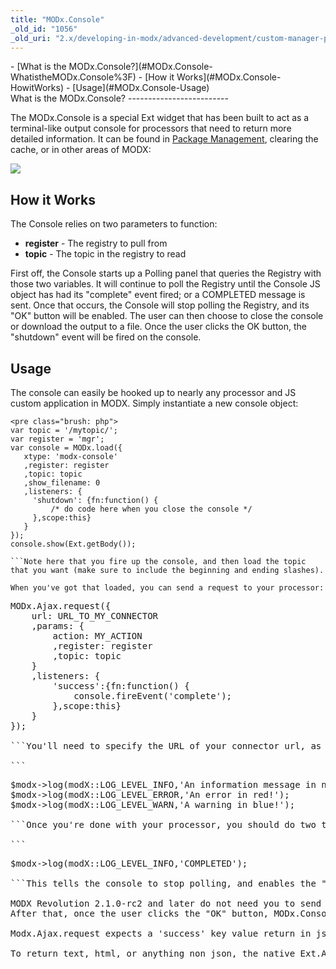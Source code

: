 ```yaml
---
title: "MODx.Console"
_old_id: "1056"
_old_uri: "2.x/developing-in-modx/advanced-development/custom-manager-pages/modext/modx.console"
---
```


<div>- [What is the MODx.Console?](#MODx.Console-WhatistheMODx.Console%3F)
- [How it Works](#MODx.Console-HowitWorks)
- [Usage](#MODx.Console-Usage)

</div>What is the MODx.Console?
-------------------------

The MODx.Console is a special Ext widget that has been built to act as a terminal-like output console for processors that need to return more detailed information. It can be found in [Package Management](/revolution/2.x/developing-in-modx/advanced-development/package-management "Package Management"), clearing the cache, or in other areas of MODX:

![](/download/attachments/34636260/modx-console.png?version=1&modificationDate=1302185248000)

How it Works
------------

The Console relies on two parameters to function:

- **register** - The registry to pull from
- **topic** - The topic in the registry to read

First off, the Console starts up a Polling panel that queries the Registry with those two variables. It will continue to poll the Registry until the Console JS object has had its "complete" event fired; or a COMPLETED message is sent. Once that occurs, the Console will stop polling the Registry, and its "OK" button will be enabled. The user can then choose to close the console or download the output to a file. Once the user clicks the OK button, the "shutdown" event will be fired on the console.

Usage
-----

The console can easily be hooked up to nearly any processor and JS custom application in MODX. Simply instantiate a new console object:

```
<pre class="brush: php">
var topic = '/mytopic/';
var register = 'mgr';
var console = MODx.load({
   xtype: 'modx-console'
   ,register: register
   ,topic: topic
   ,show_filename: 0
   ,listeners: {
     'shutdown': {fn:function() {
         /* do code here when you close the console */
     },scope:this}
   }
});
console.show(Ext.getBody());

```Note here that you fire up the console, and then load the topic that you want (make sure to include the beginning and ending slashes).

When you've got that loaded, you can send a request to your processor:

```
<pre class="brush: php">
MODx.Ajax.request({
    url: URL_TO_MY_CONNECTOR
    ,params: {
        action: MY_ACTION
        ,register: register
        ,topic: topic
    }
    ,listeners: {
        'success':{fn:function() {
            console.fireEvent('complete');
        },scope:this}
    }
});

```You'll need to specify the URL of your connector url, as well as the action you want to load (the processor). In your processor, you can output to the Console by using $modx->log:

```
<pre class="brush: php">
$modx->log(modX::LOG_LEVEL_INFO,'An information message in normal colors.');
$modx->log(modX::LOG_LEVEL_ERROR,'An error in red!');
$modx->log(modX::LOG_LEVEL_WARN,'A warning in blue!');

```Once you're done with your processor, you should do two things. One, fire off a log message with just "COMPLETED" in the body:

```
<pre class="brush: php">
$modx->log(modX::LOG_LEVEL_INFO,'COMPLETED');

```This tells the console to stop polling, and enables the "OK" button which closes the console.

<div class="note">MODX Revolution 2.1.0-rc2 and later do not need you to send the COMPLETED message in the registry - just firing the 'complete' event on the JS Console object will work. All prior versions require the COMPLETED message.</div>After that, once the user clicks the "OK" button, MODx.Console will fire its "shutdown" event. Here you can fire any code you wish to do at that time.

Modx.Ajax.request expects a 'success' key value return in json, so you have to return 'success' in the processor. Otherwise the success listener will never fire.

To return text, html, or anything non json, the native Ext.Ajax.request can be used.